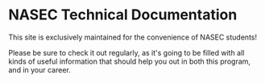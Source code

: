 # NASEC Technical Documentation

This site is exclusively maintained for the convenience of NASEC students!

Please be sure to check it out regularly, as it's going to be filled with all
 kinds of useful information that should help you out in both this program,
 and in your career.
